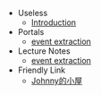 <!-- _navbar.md -->

- Useless
    - [Introduction](/readme)
- Portals
    - [event extraction](/portals/ee)
- Lecture Notes
    - [event extraction](/lecture_notes/ee)
- Friendly Link
    - [Johnny的小屋](https://19990914.xyz/)


